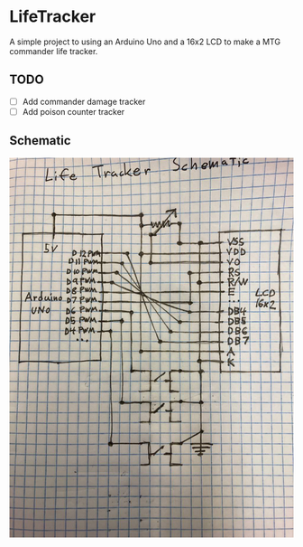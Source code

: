 # LifeTracker

A simple project to using an Arduino Uno and a 16x2 LCD to make a MTG commander life tracker.

## TODO

* [ ] Add commander damage tracker
* [ ] Add poison counter tracker

## Schematic

![Schematic.jpg Missing](Schematic.jpg "Schematic")